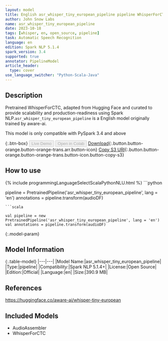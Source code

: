 ```yaml
---
layout: model
title: English asr_whisper_tiny_european_pipeline pipeline WhisperForCTC from aware-ai
author: John Snow Labs
name: asr_whisper_tiny_european_pipeline
date: 2023-10-18
tags: [whisper, en, open_source, pipeline]
task: Automatic Speech Recognition
language: en
edition: Spark NLP 5.1.4
spark_version: 3.4
supported: true
annotator: PipelineModel
article_header:
  type: cover
use_language_switcher: "Python-Scala-Java"
---
```


## Description

Pretrained WhisperForCTC, adapted from Hugging Face and curated to provide scalability and production-readiness using Spark NLP.`asr_whisper_tiny_european_pipeline` is a English model originally trained by aware-ai.

This model is only compatible with PySpark 3.4 and above

{:.btn-box}
<button class="button button-orange" disabled>Live Demo</button>
<button class="button button-orange" disabled>Open in Colab</button>
[Download](https://s3.amazonaws.com/auxdata.johnsnowlabs.com/public/models/asr_whisper_tiny_european_pipeline_en_5.1.4_3.4_1697633088173.zip){:.button.button-orange.button-orange-trans.arr.button-icon}
[Copy S3 URI](s3://auxdata.johnsnowlabs.com/public/models/asr_whisper_tiny_european_pipeline_en_5.1.4_3.4_1697633088173.zip){:.button.button-orange.button-orange-trans.button-icon.button-copy-s3}

## How to use



<div class="tabs-box" markdown="1">
{% include programmingLanguageSelectScalaPythonNLU.html %}
```python

pipeline = PretrainedPipeline('asr_whisper_tiny_european_pipeline', lang = 'en')
annotations =  pipeline.transform(audioDF)

```
```scala

val pipeline = new PretrainedPipeline('asr_whisper_tiny_european_pipeline', lang = 'en')
val annotations = pipeline.transform(audioDF)

```
</div>

{:.model-param}
## Model Information

{:.table-model}
|---|---|
|Model Name:|asr_whisper_tiny_european_pipeline|
|Type:|pipeline|
|Compatibility:|Spark NLP 5.1.4+|
|License:|Open Source|
|Edition:|Official|
|Language:|en|
|Size:|390.9 MB|

## References

https://huggingface.co/aware-ai/whisper-tiny-european

## Included Models

- AudioAssembler
- WhisperForCTC
